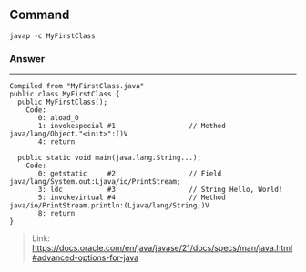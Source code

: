 ## Command
```
javap -c MyFirstClass
```

### Answer
---
```
Compiled from "MyFirstClass.java"
public class MyFirstClass {
  public MyFirstClass();
    Code:
       0: aload_0
       1: invokespecial #1                  // Method java/lang/Object."<init>":()V
       4: return

  public static void main(java.lang.String...);
    Code:
       0: getstatic     #2                  // Field java/lang/System.out:Ljava/io/PrintStream;
       3: ldc           #3                  // String Hello, World!
       5: invokevirtual #4                  // Method java/io/PrintStream.println:(Ljava/lang/String;)V
       8: return
}
```
> Link: https://docs.oracle.com/en/java/javase/21/docs/specs/man/java.html#advanced-options-for-java